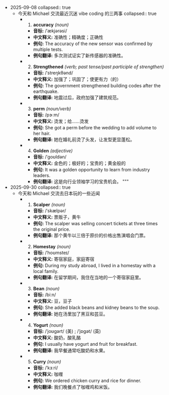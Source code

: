 - 2025-09-08
  collapsed:: true
	- 今天和 Michael 交流最近沉迷 vibe coding 的三两事
	  collapsed:: true
		- 1. **accuracy** *(noun)*
			- **音标:** /ˈækjərəsi/
			- **中文释义:** 准确性；精确度；正确性
			- **例句:** The accuracy of the new sensor was confirmed by multiple tests.
			- **例句翻译:** 多次测试证实了新传感器的准确性。
		- 2. **Strengthened** *(verb; past tense/past participle of strengthen)*
			- **音标:** /ˈstreŋkθənd/
			- **中文释义:** 加强了；巩固了；使更有力（的）
			- **例句:** The government strengthened building codes after the earthquake.
			- **例句翻译:** 地震过后，政府加强了建筑规范。
		- 3. **perm** *(noun/verb)*
			- **音标:** /pɝːm/
			- **中文释义:** 烫发；给……烫发
			- **例句:** She got a perm before the wedding to add volume to her hair.
			- **例句翻译:** 她在婚礼前烫了头发，让发型更显蓬松。
		- 4. **Golden** *(adjective)*
			- **音标:** /ˈɡoʊldən/
			- **中文释义:** 金色的；极好的；宝贵的；黄金般的
			- **例句:** It was a golden opportunity to learn from industry leaders.
			- **例句翻译:** 这是向行业领袖学习的宝贵机会。
			  """
- 2025-09-30
  collapsed:: true
	- 今天和 Michael 交流去日本玩的一些近闻
		- 1. **Scalper** *(noun)*
			- **音标:** /ˈskælpər/
			- **中文释义:** 票贩子，黄牛
			- **例句:** The scalper was selling concert tickets at three times the original price.
			- **例句翻译:** 那个黄牛以三倍于原价的价格出售演唱会门票。
		- 2. **Homestay** *(noun)*
			- **音标:** /ˈhoʊmsteɪ/
			- **中文释义:** 寄宿家庭，家庭寄宿
			- **例句:** During my study abroad, I lived in a homestay with a local family.
			- **例句翻译:** 在留学期间，我住在当地的一个寄宿家庭里。
		- 3. **Bean** *(noun)*
			- **音标:** /biːn/
			- **中文释义:** 豆，豆子
			- **例句:** She added black beans and kidney beans to the soup.
			- **例句翻译:** 她在汤里加了黑豆和芸豆。
		- 4. **Yogurt** *(noun)*
			- **音标:** /ˈjoʊɡərt/ (美) ; /ˈjɒɡət/ (英)
			- **中文释义:** 酸奶，酸乳酪
			- **例句:** I usually have yogurt and fruit for breakfast.
			- **例句翻译:** 我早餐通常吃酸奶和水果。
		- 5. **Curry** *(noun)*
			- **音标:** /ˈkɜːri/
			- **中文释义:** 咖喱
			- **例句:** We ordered chicken curry and rice for dinner.
			- **例句翻译:** 我们晚餐点了咖喱鸡和米饭。